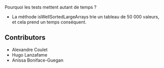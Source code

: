 Pourquoi les tests mettent autant de temps ?
 - La méthode isWellSortedLargeArrays trie un tableau de 50 000 valeurs, et cela prend un temps conséquent.

## Contributors 

- Alexandre Coulet 
- Hugo Lanzafame
- Anissa Boniface-Guegan 


